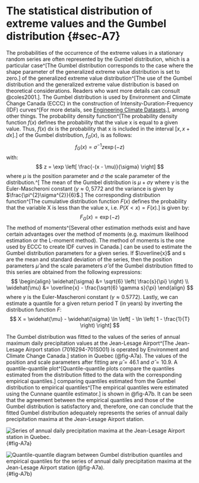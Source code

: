 # The statistical distribution of extreme values and the Gumbel distribution {#sec-A7}

The probabilities of the occurrence of the extreme values in a
stationary random series are often represented by the Gumbel
distribution, which is a particular case^[The Gumbel distribution corresponds to the case where the shape parameter
of the generalized extreme value distribution is set to zero.] of the generalized extreme value
distribution^[The use of the Gumbel distribution and the generalized extreme value
distribution is based on theoretical considerations. Readers who
want more details can consult @coles2001.].
The Gumbel distribution is used by Environment
and Climate Change Canada (ECCC) in the construction of
Intensity-Duration-Frequency (IDF) curves^[For more details, see [Engineering Climate Datasets](https://climate.weather.gc.ca/prods_servs/engineering_e.html).],
among other things. The
probability density function^[The probability density function $f(x)$ defines the probability that
 the value x is equal to a given value. Thus, $f(x)$ dx is the
 probability that x is included in the interval $[x,x + dx]$.] of the Gumbel distribution,
$f_{G}\left( x \right)$, is as follows:
$$
f_{G}(x) = \sigma^{-1} z \exp(-z)
$$
with:
$$
z = \exp \left[ \frac{-(x - \mu)}{\sigma} \right]
$$
where $\mu$ is the position parameter and $\sigma$ the scale parameter
of the distribution.^[ The mean of the Gumbel distribution is $\mu + \sigma\gamma$ where
    $\gamma$ is the Euler-Mascheroni constant ($\gamma \approx 0,5772$
    and the variance is given by $\frac{\pi^{2}\sigma^{2}}{6}$.]
The corresponding distribution function^[The cumulative distribution function $F\left( x \right)$ defines the probability that the variable X is less than the value x, i.e. $P\left( X < x \right) = F\left( x \right)$.] is given by:
$$
F_{G}(x) = \exp(-z)
$$
The method of moments^[Several other estimation methods exist and have certain advantages
    over the method of moments (e.g. maximum likelihood estimation or
    the L-moment method). The method of moments is the one used by
    ECCC to create IDF curves in Canada.] can be used to estimate the Gumbel distribution
parameters for a given series. If $\overline{x}$ and s are the mean and
standard deviation of the series, then the position parameters
$\hat{\mu}$ and the scale parameters $\hat{\sigma}$ of the Gumbel
distribution fitted to this series are obtained from the following
expressions:
$$
\begin{align}
\widehat{\sigma} &= \sqrt{6} \left( \frac{s}{\pi} \right) \\
\widehat{\mu} &= \overline{x} - \frac{\sqrt{6} \gamma s}{\pi}
\end{align}
$$
where $\gamma$ is the Euler-Mascheroni constant
($\gamma \approx 0.5772$). Lastly, we can estimate a quantile for a
given return period T (in years) by inverting the distribution function
$F$:
$$
X = \widehat{\mu} - \widehat{\sigma} \ln \left[ - \ln \left( 1 - \frac{1}{T} \right) \right]
$$

The Gumbel distribution was fitted to the values of the series of annual
maximum daily precipitation values at the Jean-Lesage Airport^[The Jean-Lesage Airport station (7016294-701S001) is operated by  Environment and Climate Change Canada.] station
in Quebec (@fig-A7a). The values of the position and scale parameters
after fitting are $\hat{\mu} = 46.1$ and $\hat{\sigma} = 10.9$. A
quantile-quantile plot^[Quantile-quantile plots compare the quantiles estimated from the
distribution fitted to the data with the corresponding empirical quantiles.] comparing quantiles estimated from the Gumbel
distribution to empirical quantiles^[The empirical quantiles were estimated using the Cunnane quantile estimator.] is shown in @fig-A7b. It can be
seen that the agreement between the empirical quantiles and those of the
Gumbel distribution is satisfactory and, therefore, one can conclude
that the fitted Gumbel distribution adequately represents the series of
annual daily precipitation maxima at the Jean-Lesage Airport station.

![Series of annual daily precipitation maxima at the
Jean-Lesage Airport station in Quebec.](media/A7a.png){#fig-A7a}

![Quantile-quantile diagram between Gumbel distribution
quantiles and empirical quantiles for the series of annual daily
precipitation maxima at the Jean-Lesage Airport station (@fig-A7a).](media/A7b.png){#fig-A7b}
